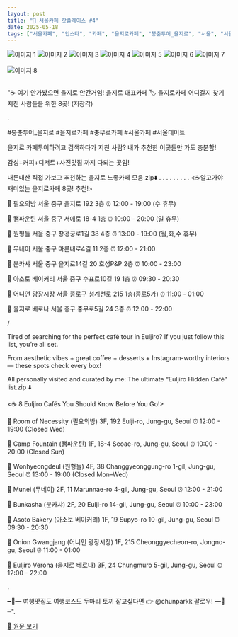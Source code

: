 ```yaml
---
layout: post
title: "📍 서울카페 핫플레이스 #4"
date: 2025-05-18
tags: ["서울카페", "인스타", "카페", "을지로카페", "봉춘투어_을지로", "서울", "서울데이트", "충무로카페"]
---
```


<img src="https://res.cloudinary.com/dvy5if0rj/image/upload/v1747497202/instagram-post-4-0.jpg.jpg" alt="이미지 1" style="max-width: 100%; height: auto; margin-bottom: 1rem;" />
<img src="https://res.cloudinary.com/dvy5if0rj/image/upload/v1747497204/instagram-post-4-1.jpg.jpg" alt="이미지 2" style="max-width: 100%; height: auto; margin-bottom: 1rem;" />
<img src="https://res.cloudinary.com/dvy5if0rj/image/upload/v1747497206/instagram-post-4-2.jpg.jpg" alt="이미지 3" style="max-width: 100%; height: auto; margin-bottom: 1rem;" />
<img src="https://res.cloudinary.com/dvy5if0rj/image/upload/v1747497208/instagram-post-4-3.jpg.jpg" alt="이미지 4" style="max-width: 100%; height: auto; margin-bottom: 1rem;" />
<img src="https://res.cloudinary.com/dvy5if0rj/image/upload/v1747497211/instagram-post-4-4.jpg.jpg" alt="이미지 5" style="max-width: 100%; height: auto; margin-bottom: 1rem;" />
<img src="https://res.cloudinary.com/dvy5if0rj/image/upload/v1747497213/instagram-post-4-5.jpg.jpg" alt="이미지 6" style="max-width: 100%; height: auto; margin-bottom: 1rem;" />
<img src="https://res.cloudinary.com/dvy5if0rj/image/upload/v1747497216/instagram-post-4-6.jpg.jpg" alt="이미지 7" style="max-width: 100%; height: auto; margin-bottom: 1rem;" />
<img src="https://res.cloudinary.com/dvy5if0rj/image/upload/v1747497218/instagram-post-4-7.jpg.jpg" alt="이미지 8" style="max-width: 100%; height: auto; margin-bottom: 1rem;" />

"☕️ 여기 안가봤으면 을지로 안간거임! 을지로 대표카페
🏷️ 을지로카페 어디갈지 찾기 지친 사람들을 위한 8곳! (저장각)

.

#봉춘투어_을지로
#을지로카페 #충무로카페 #서울카페 #서울데이트 

을지로 카페투어하려고 검색하다가 지친 사람?
내가 추천한 이곳들만 가도 충분함!

감성+커피+디저트+사진맛집 까지 다되는 곳임!

내돈내산 직접 가보고 추천하는 을지로 느좋카페 모음.zip⬇️
.
.
.
.
.
.
.
.
.
<☕️알고가야 재미있는 을지로카페 8곳! 추천!>

📍 필요의방
서울 중구 을지로 192 3층
⏰ 12:00 - 19:00 (수 휴무)

📍 캠파운틴
서울 중구 서애로 18-4 1층
⏰ 10:00 - 20:00 (일 휴무)

📍 원형들
서울 중구 창경궁로1길 38 4층
⏰ 13:00 - 19:00 (월,화,수 휴무)

📍 무네이
서울 중구 마른내로4길 11 2층
⏰ 12:00 - 21:00

📍 분카샤
서울 중구 을지로14길 20 호성P&P 2층
⏰ 10:00 - 23:00

📍 아소토 베이커리
서울 중구 수표로10길 19 1층
⏰ 09:30 - 20:30

📍 어니언 광장시장
서울 종로구 청계천로 215 1층(종로5가)
⏰ 11:00 - 01:00

📍 을지로 베로나
서울 중구 충무로5길 24 3층
⏰ 12:00 - 22:00

/

Tired of searching for the perfect café tour in Euljiro?
If you just follow this list, you’re all set.

From aesthetic vibes + great coffee + desserts + Instagram-worthy interiors — these spots check every box!

All personally visited and curated by me:
The ultimate “Euljiro Hidden Café” list.zip ⬇️

<☕️ 8 Euljiro Cafés You Should Know Before You Go!>

📍 Room of Necessity (필요의방)
3F, 192 Eulji-ro, Jung-gu, Seoul
⏰ 12:00 - 19:00 (Closed Wed)

📍 Camp Fountain (캠파운틴)
1F, 18-4 Seoae-ro, Jung-gu, Seoul
⏰ 10:00 - 20:00 (Closed Sun)

📍 Wonhyeongdeul (원형들)
4F, 38 Changgyeonggung-ro 1-gil, Jung-gu, Seoul
⏰ 13:00 - 19:00 (Closed Mon–Wed)

📍 Munei (무네이)
2F, 11 Marunnae-ro 4-gil, Jung-gu, Seoul
⏰ 12:00 - 21:00

📍 Bunkasha (분카샤)
2F, 20 Eulji-ro 14-gil, Jung-gu, Seoul
⏰ 10:00 - 23:00

📍 Asoto Bakery (아소토 베이커리)
1F, 19 Supyo-ro 10-gil, Jung-gu, Seoul
⏰ 09:30 - 20:30

📍 Onion Gwangjang (어니언 광장시장)
1F, 215 Cheonggyecheon-ro, Jongno-gu, Seoul
⏰ 11:00 - 01:00

📍 Euljiro Verona (을지로 베로나)
3F, 24 Chungmuro 5-gil, Jung-gu, Seoul
⏰ 12:00 - 22:00

.

━🐰━ 여행맛집도 여행코스도 두마리 토끼 잡고싶다면
👉 @chunparkk 팔로우! ━🐰━".

[🔗 원문 보기](https://www.instagram.com/p/DJtwThly3Ix/)

